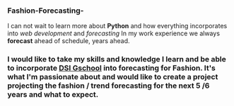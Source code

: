 ### Fashion-Forecasting-
I can not wait to learn more about **Python** and how everything incorporates into _web development_ and _forecasting_
In my work experience we always **forecast** ahead of schedule, years ahead.
### I would like to take my skills and knowledge I learn and be able to incorporate [DSI Gschool](www.github.com) into forecasting for Fashion. It's what I'm passionate about and would like to create a project projecting the fashion / trend forecasting for the next 5 /6 years and what to expect.
